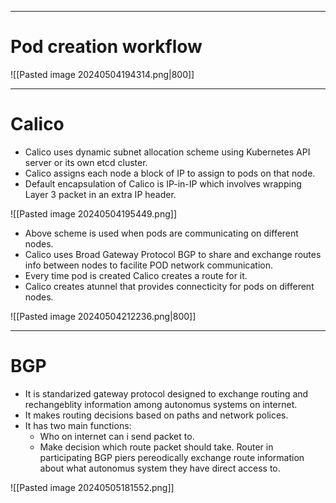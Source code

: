___
# Pod creation workflow
![[Pasted image 20240504194314.png|800]]
___
# Calico 
- Calico uses dynamic subnet allocation scheme using Kubernetes API server or its own etcd cluster.
- Calico assigns each node a block of IP to assign to pods on that node.
- Default encapsulation of Calico is IP-in-IP which involves wrapping Layer 3 packet in an extra IP header.

![[Pasted image 20240504195449.png]]
- Above scheme is used when pods are communicating on different nodes.
- Calico uses Broad Gateway Protocol BGP to share and exchange routes info between nodes to facilite POD network communication.
- Every time pod is created Calico creates a route for it.
- Calico creates atunnel that provides connecticity for pods on different nodes.

![[Pasted image 20240504212236.png|800]]
___
# BGP 
- It is standarized gateway protocol designed to exchange routing and rechangeblity information among autonomus systems on internet.
- It makes routing decisions based on paths and network polices.
- It has two main functions:
	- Who on internet can i send packet to.
	- Make decision which route packet should take. Router in participating BGP piers pereodically exchange route information about what autonomus system they have direct access to.

![[Pasted image 20240505181552.png]]